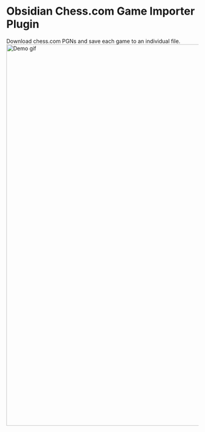 # Obsidian Chess.com Game Importer Plugin

Download chess.com PGNs and save each game to an individual file.
<img src="https://i.giphy.com/media/v1.Y2lkPTc5MGI3NjExMzNmNmZlZG16NTY2bWhzdGgzbnd6bjYyYWRxMmk3dmJ5ZXV6M3lrdiZlcD12MV9pbnRlcm5hbF9naWZfYnlfaWQmY3Q9Zw/5CFXMLeRdFEfJzf5NZ/giphy-downsized-large.gif" alt="Demo gif" title="Demo gif" width="1000" />